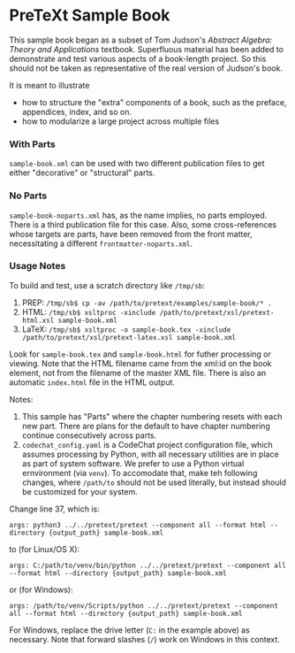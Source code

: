 # PreTeXt Sample Book

This sample book began as a subset of Tom Judson's
_Abstract Algebra: Theory and Applications_ textbook.
Superfluous material has been added to demonstrate and
test various aspects of a book-length project.  So
this should not be taken as representative of the
real version of Judson's book.

It is meant to illustrate
- how to structure the "extra" components of a book,
such as the preface, appendices, index, and so on.
- how to modularize a large project across multiple files

### With Parts

`sample-book.xml` can be used with two different publication files to get
either "decorative" or "structural" parts.

### No Parts

`sample-book-noparts.xml` has, as the name implies, no parts employed.
There is a third publication file for this case.  Also, some
cross-references whose targets are parts, have been removed from the
front matter, necessitating a different `frontmatter-noparts.xml`.

### Usage Notes

To build and test, use a scratch directory like `/tmp/sb`:

1. PREP:  `/tmp/sb$ cp -av /path/to/pretext/examples/sample-book/* .`
2. HTML:  `/tmp/sb$ xsltproc -xinclude /path/to/pretext/xsl/pretext-html.xsl sample-book.xml`
3. LaTeX: `/tmp/sb$ xsltproc -o sample-book.tex -xinclude /path/to/pretext/xsl/pretext-latex.xsl sample-book.xml`

Look for `sample-book.tex` and `sample-book.html` for futher
processing or viewing.  Note that the HTML filename came
from the xml:id on the book element, not from the filename
of the master XML file.  There is also an automatic
`index.html` file in the HTML output.

Notes:

1.  This sample has "Parts" where the chapter numbering
resets with each new part.  There are plans for the default
to have chapter numbering continue consecutively across parts.
2.  `codechat_config.yaml` is a CodeChat project configuration file, which assumes processing by Python, with all necessary utilities are in place as part of system software.  We prefer to use a Python virtual ernvironment (via `venv`).  To accomodate that, make teh following changes, where `/path/to` should not be used literally, but instead should be customized for your system.

  Change line 37, which is:
```
args: python3 ../../pretext/pretext --component all --format html --directory {output_path} sample-book.xml
```
to (for Linux/OS X):
```
args: C:/path/to/venv/bin/python ../../pretext/pretext --component all --format html --directory {output_path} sample-book.xml
```
or (for Windows):
```
args: /path/to/venv/Scripts/python ../../pretext/pretext --component all --format html --directory {output_path} sample-book.xml
```
For Windows, replace the drive letter (`C:` in the example above) as necessary. Note that forward slashes (`/`) work on Windows in this context.
